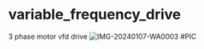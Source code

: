 # variable_frequency_drive
3 phase motor vfd drive
![IMG-20240107-WA0003](https://github.com/isen2000/3_pahase_variable_frequency_drive/assets/85979794/dd8e85eb-0c89-41dc-bd20-8145e9b899cb)
#PIC 
